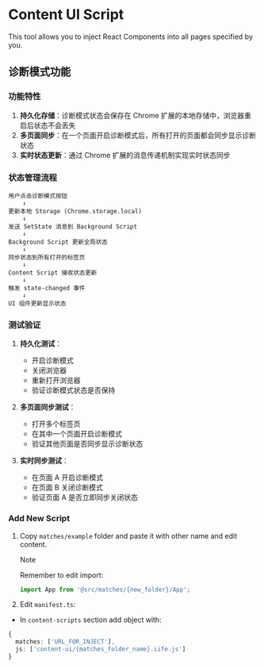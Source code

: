 # Content UI Script

This tool allows you to inject React Components into all pages specified by you.

## 诊断模式功能

### 功能特性

1. **持久化存储**：诊断模式状态会保存在 Chrome 扩展的本地存储中，浏览器重启后状态不会丢失
2. **多页面同步**：在一个页面开启诊断模式后，所有打开的页面都会同步显示诊断状态
3. **实时状态更新**：通过 Chrome 扩展的消息传递机制实现实时状态同步

### 状态管理流程

```
用户点击诊断模式按钮
    ↓
更新本地 Storage (Chrome.storage.local)
    ↓
发送 SetState 消息到 Background Script
    ↓
Background Script 更新全局状态
    ↓
同步状态到所有打开的标签页
    ↓
Content Script 接收状态更新
    ↓
触发 state-changed 事件
    ↓
UI 组件更新显示状态
```

### 测试验证

1. **持久化测试**：
   - 开启诊断模式
   - 关闭浏览器
   - 重新打开浏览器
   - 验证诊断模式状态是否保持

2. **多页面同步测试**：
   - 打开多个标签页
   - 在其中一个页面开启诊断模式
   - 验证其他页面是否同步显示诊断状态

3. **实时同步测试**：
   - 在页面 A 开启诊断模式
   - 在页面 B 关闭诊断模式
   - 验证页面 A 是否立即同步关闭状态

### Add New Script

1. Copy `matches/example` folder and paste it with other name and edit content.

   > [!NOTE]
   > Remember to edit import:
   >
   > ```ts
   > import App from '@src/matches/{new_folder}/App';
   > ```

2. Edit `manifest.ts`:

- In `content-scripts` section add object with:

```ts
{
  matches: ['URL_FOR_INJECT'],
  js: ['content-ui/{matches_folder_name}.iife.js']
}
```
